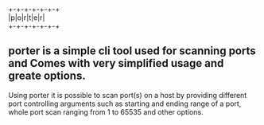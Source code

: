 +-+-+-+-+-+-+<br>
|p|o|r|t|e|r|<br>
+-+-+-+-+-+-+<br>

**porter** is a simple cli tool used for scanning ports and Comes 
with very simplified usage and greate options.
---

Using porter it is possible to scan port(s) on a host by providing
different port controlling arguments such as starting and ending range of
a port, whole port scan ranging from 1 to 65535 and other options.


